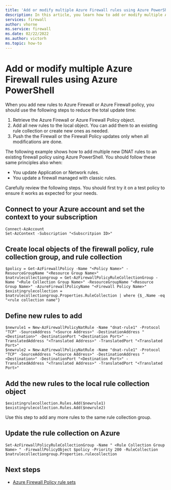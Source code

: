 ```yaml
---
title: 'Add or modify multiple Azure Firewall rules using Azure PowerShell'
description: In this article, you learn how to add or modify multiple Azure Firewall rules using the Azure PowerShell. 
services: firewall
author: vhorne
ms.service: firewall
ms.date: 02/22/2022
ms.author: victorh
ms.topic: how-to
---
```


# Add or modify multiple Azure Firewall rules using Azure PowerShell

When you add new rules to Azure Firewall or Azure Firewall policy, you should use the following steps to reduce the total update time:

1. Retrieve the Azure Firewall or Azure Firewall Policy object.
1. Add all new rules to the local object. You can add them to an existing rule collection or create new ones as needed.
1. Push the the Firewall or the Firewall Policy updates only when all modifications are done.

The following example shows how to add multiple new DNAT rules to an existing firewall policy using Azure PowerShell. You should follow these same principles also when:

- You update Application or Network rules.
- You update a firewall managed with classic rules.

Carefully review the following steps. You should first try it on a test policy to ensure it works as expected for your needs.

## Connect to your Azure account and set the context to your subscription

```azurepowershell
Connect-AzAccount
Set-AzContext -Subscription "<Subscritpion ID>"

```

## Create local objects of the firewall policy, rule collection group, and rule collection

```azurepowershell
$policy = Get-AzFirewallPolicy -Name "<Policy Name>" -ResourceGroupName "<Resource Group Name>"
$natrulecollectiongroup = Get-AzFirewallPolicyRuleCollectionGroup -Name "<Rule Collection Group Name>" -ResourceGroupName "<Resource Group Name>" -AzureFirewallPolicyName "<Firewall Policy Name>"
$existingrulecollection = $natrulecollectiongroup.Properties.RuleCollection | where {$_.Name -eq "<rule collection name"}
```

## Define new rules to add

```azurepowershell
$newrule1 = New-AzFirewallPolicyNatRule -Name "dnat-rule1" -Protocol "TCP" -SourceAddress "<Source Address>" -DestinationAddress "<Destination>" -DestinationPort "<Destination Port>" -TranslatedAddress "<Translated Address>" -TranslatedPort "<Translated Port>"
$newrule2 = New-AzFirewallPolicyNatRule -Name "dnat-rule1" -Protocol "TCP" -SourceAddress "<Source Address>" -DestinationAddress "<Destination>" -DestinationPort "<Destination Port>" -TranslatedAddress "<Translated Address>" -TranslatedPort "<Translated Port>"
```

## Add the new rules to the local rule collection object

```azurepowershell
$existingrulecollection.Rules.Add($newrule1)
$existingrulecollection.Rules.Add($newrule2)
```

Use this step to add any more rules to the same rule collection group.

## Update the rule collection on Azure

```azurepowershell
Set-AzFirewallPolicyRuleCollectionGroup -Name " <Rule Collection Group Name> " -FirewallPolicyObject $policy -Priority 200 -RuleCollection $natrulecollectiongroup.Properties.rulecollection
```

## Next steps

- [Azure Firewall Policy rule sets](policy-rule-sets.md)
